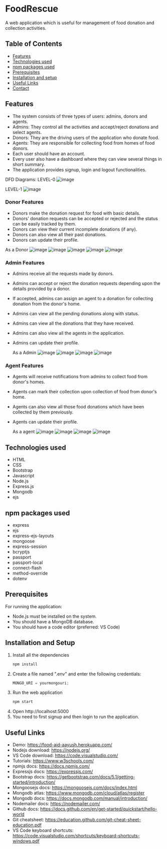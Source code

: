 # FoodRescue

A web application which is useful for management of food donation and collection activities.  


## Table of Contents  

- [Features](#features)
- [Technologies used](#technologies-used)
- [npm packages used](#npm-packages-used)
- [Prerequisites](#prerequisites)
- [Installation and setup](#installation-and-setup)
- [Useful Links](#useful-links)
- [Contact](#contact)

## Features

- The system consists of three types of users: admins, donors and agents.
- Admins: They control all the activities and accept/reject donations and select agents.
- Donors: They are the driving users of the application who donate food.
- Agents: They are responsible for collecting food from homes of food donors.
- Each user should have an account.
- Every user also have a dashboard where they can view several things in short summary.
- The application provides signup, login and logout functionalities.

DFD Diagrams:
LEVEL-0
![image](https://github.com/user-attachments/assets/3f4ced5a-8334-4333-98fd-5c790512a8a7)

LEVEL-1
![image](https://github.com/user-attachments/assets/dfa96d80-1f03-487e-9655-265cfef34fd2)

### Donor Features
- Donors make the donation request for food with basic details.
- Donors' donation requests can be accepted or rejected and the status can be easily tracked by them.
- Donors can view their current incomplete donations (if any).
- Donors can also view all their past donations.
- Donors can update their profile.
  
As a Donor
![image](https://github.com/user-attachments/assets/b04d085e-3b7e-43ca-85ea-5f0f3a0b236c)
![image](https://github.com/user-attachments/assets/03b8ade1-6f92-4b08-ab66-886b1aa8a04a)
![image](https://github.com/user-attachments/assets/8336cef6-24ec-406c-8170-e6ba1531b9b2)
![image](https://github.com/user-attachments/assets/7e72d56c-7d0d-4990-bef9-d27c87e7767f)
![image](https://github.com/user-attachments/assets/4746fc02-4c91-43ea-aeb7-bfda97835d01)


### Admin Features

- Admins receive all the requests made by donors.
- Admins can accept or reject the donation requests depending upon the details provided by a donor.
- If accepted, admins can assign an agent to a donation for collecting donation from the donor's home.
- Admins can view all the pending donations along with status.
- Admins can view all the donations that they have received.
- Admins can also view all the agents in the application.
- Admins can update their profile.

  As a Admin
  ![image](https://github.com/user-attachments/assets/184409d3-f05b-437c-bc50-405320b776b7)
  ![image](https://github.com/user-attachments/assets/7ade3ca2-6ba2-414e-b9c7-72a3e3ed0486)
  ![image](https://github.com/user-attachments/assets/c465f7a5-ce18-4cf6-9b92-317888cc4c26)
  ![image](https://github.com/user-attachments/assets/f9f6b0a4-1b4b-4ef5-9fb3-90f276fe540e)


### Agent Features

- Agents will receive notifications from admins to collect food from donor's homes.
- Agents can mark their collection upon collection of food from donor's home.
- Agents can also view all those food donations which have been collected by them previously.
- Agents can update their profile.

  As a agent
  ![image](https://github.com/user-attachments/assets/b750e911-998b-4286-addc-1f27e92a994e)
  ![image](https://github.com/user-attachments/assets/27e5ad5c-6e37-4adf-9c56-901146773bc0)
  ![image](https://github.com/user-attachments/assets/1c9cf873-0f8f-4b34-a9b4-3965b5480585)
  ![image](https://github.com/user-attachments/assets/dad4048c-a340-492b-bace-96daaf7a32fa)


## Technologies used

- HTML
- CSS
- Bootstrap
- Javascript
- Node.js
- Express.js
- Mongodb
- ejs

## npm packages used

- express
- ejs
- express-ejs-layouts
- mongoose
- express-session
- bcryptjs
- passport
- passport-local
- connect-flash
- method-override
- dotenv

## Prerequisites

For running the application:

- Node.js must be installed on the system.
- You should have a MongoDB database.
- You should have a code editor (preferred: VS Code)

## Installation and Setup

1. Install all the dependencies
   ```sh
   npm install
   ```
2. Create a file named ".env" and enter the following credentials:
   ```js
   MONGO_URI = yourmongouri;
   ```
3. Run the web application
   ```sh
   npm start
   ```
4. Open http://localhost:5000
5. You need to first signup and then login to run the application.

## Useful Links

- Demo: https://food-aid-aayush.herokuapp.com/
- Nodejs download: https://nodejs.org/
- VS Code download: https://code.visualstudio.com/
- Tutorials: https://www.w3schools.com/
- npmjs docs: https://docs.npmjs.com/
- Expressjs docs: https://expressjs.com/
- Bootstrap docs: https://getbootstrap.com/docs/5.1/getting-started/introduction/
- Mongoosejs docs: https://mongoosejs.com/docs/index.html
- Mongodb atlas: https://www.mongodb.com/cloud/atlas/register
- Mongodb docs: https://docs.mongodb.com/manual/introduction/
- Nodemailer docs: https://nodemailer.com/
- Github docs: https://docs.github.com/en/get-started/quickstart/hello-world
- Git cheatsheet: https://education.github.com/git-cheat-sheet-education.pdf
- VS Code keyboard shortcuts: https://code.visualstudio.com/shortcuts/keyboard-shortcuts-windows.pdf


